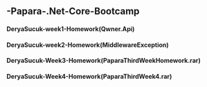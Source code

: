 ## -Papara-.Net-Core-Bootcamp
#### DeryaSucuk-week1-Homework(Qwner.Api)
#### DeryaSucuk-week2-Homework(MiddlewareException)
#### DeryaSucuk-Week3-Homework(PaparaThirdWeekHomework.rar)
#### DeryaSucuk-Week4-Homework(PaparaThirdWeek4.rar)
